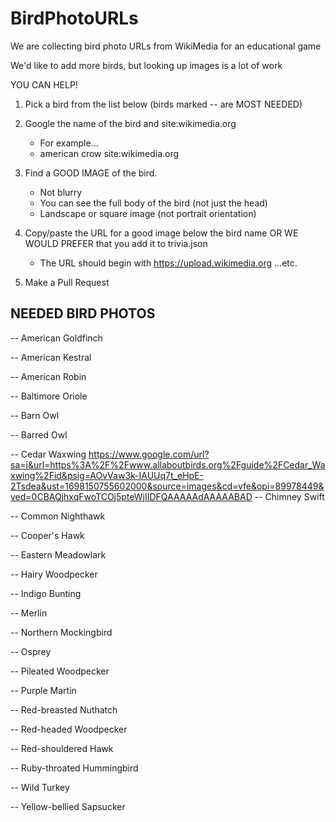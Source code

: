 # BirdPhotoURLs

We are collecting bird photo URLs from WikiMedia for an educational game

We'd like to add more birds, but looking up images is a lot of work

YOU CAN HELP!

1. Pick a bird from the list below (birds marked -- are MOST NEEDED)

2. Google the name of the bird and site:wikimedia.org
   - For example...
   - american crow site:wikimedia.org

3. Find a GOOD IMAGE of the bird.
   - Not blurry
   - You can see the full body of the bird (not just the head)
   - Landscape or square image (not portrait orientation)

4. Copy/paste the URL for a good image below the bird name OR WE WOULD PREFER that you add it to trivia.json
   - The URL should begin with https://upload.wikimedia.org ...etc.

5. Make a Pull Request

## NEEDED BIRD PHOTOS

-- American Goldfinch

-- American Kestral

-- American Robin

-- Baltimore Oriole

-- Barn Owl

-- Barred Owl

-- Cedar Waxwing
https://www.google.com/url?sa=i&url=https%3A%2F%2Fwww.allaboutbirds.org%2Fguide%2FCedar_Waxwing%2Fid&psig=AOvVaw3k-IAUUq7t_eHpE-2Tsdea&ust=1698150755602000&source=images&cd=vfe&opi=89978449&ved=0CBAQjhxqFwoTCOj5pteWjIIDFQAAAAAdAAAAABAD
-- Chimney Swift

-- Common Nighthawk

-- Cooper's Hawk

-- Eastern Meadowlark

-- Hairy Woodpecker

-- Indigo Bunting

-- Merlin

-- Northern Mockingbird

-- Osprey

-- Pileated Woodpecker

-- Purple Martin

-- Red-breasted Nuthatch

-- Red-headed Woodpecker

-- Red-shouldered Hawk

-- Ruby-throated Hummingbird

-- Wild Turkey

-- Yellow-bellied Sapsucker
